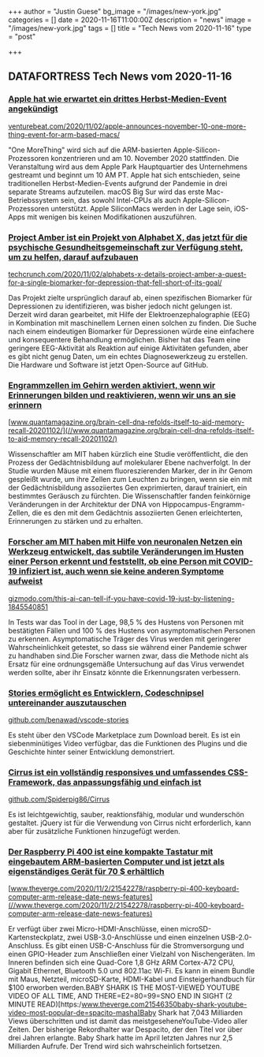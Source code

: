 +++
author = "Justin Guese"
bg_image = "/images/new-york.jpg"
categories = []
date = 2020-11-16T11:00:00Z
description = "news"
image = "/images/new-york.jpg"
tags = []
title = "Tech News vom 2020-11-16"
type = "post"

+++

        
## DATAFORTRESS Tech News vom 2020-11-16





### [Apple hat wie erwartet ein drittes Herbst-Medien-Event angekündigt](//venturebeat.com/2020/11/02/apple-announces-november-10-one-more-thing-event-for-arm-based-macs/)


[venturebeat.com/2020/11/02/apple-announces-november-10-one-more-thing-event-for-arm-based-macs/](//venturebeat.com/2020/11/02/apple-announces-november-10-one-more-thing-event-for-arm-based-macs/)


"One MoreThing" wird sich auf die ARM-basierten Apple-Silicon-Prozessoren konzentrieren und am 10. November 2020 stattfinden. Die Veranstaltung wird aus dem Apple Park Hauptquartier des Unternehmens gestreamt und beginnt um 10 AM PT. Apple hat sich entschieden, seine traditionellen Herbst-Medien-Events aufgrund der Pandemie in drei separate Streams aufzuteilen. macOS Big Sur wird das erste Mac-Betriebssystem sein, das sowohl Intel-CPUs als auch Apple-Silicon-Prozessoren unterstützt. Apple SiliconMacs werden in der Lage sein, iOS-Apps mit wenigen bis keinen Modifikationen auszuführen.


### [Project Amber ist ein Projekt von Alphabet X, das jetzt für die psychische Gesundheitsgemeinschaft zur Verfügung steht, um zu helfen, darauf aufzubauen](//techcrunch.com/2020/11/02/alphabets-x-details-project-amber-a-quest-for-a-single-biomarker-for-depression-that-fell-short-of-its-goal/)


[techcrunch.com/2020/11/02/alphabets-x-details-project-amber-a-quest-for-a-single-biomarker-for-depression-that-fell-short-of-its-goal/](//techcrunch.com/2020/11/02/alphabets-x-details-project-amber-a-quest-for-a-single-biomarker-for-depression-that-fell-short-of-its-goal/)


Das Projekt zielte ursprünglich darauf ab, einen spezifischen Biomarker für Depressionen zu identifizieren, was bisher jedoch nicht gelungen ist. Derzeit wird daran gearbeitet, mit Hilfe der Elektroenzephalographie (EEG) in Kombination mit maschinellem Lernen einen solchen zu finden. Die Suche nach einem eindeutigen Biomarker für Depressionen würde eine einfachere und konsequentere Behandlung ermöglichen. Bisher hat das Team eine geringere EEG-Aktivität als Reaktion auf einige Aktivitäten gefunden, aber es gibt nicht genug Daten, um ein echtes Diagnosewerkzeug zu erstellen. Die Hardware und Software ist jetzt Open-Source auf GitHub.


### [Engrammzellen im Gehirn werden aktiviert, wenn wir Erinnerungen bilden und reaktivieren, wenn wir uns an sie erinnern](//www.quantamagazine.org/brain-cell-dna-refolds-itself-to-aid-memory-recall-20201102/)


[www.quantamagazine.org/brain-cell-dna-refolds-itself-to-aid-memory-recall-20201102/](//www.quantamagazine.org/brain-cell-dna-refolds-itself-to-aid-memory-recall-20201102/)


Wissenschaftler am MIT haben kürzlich eine Studie veröffentlicht, die den Prozess der Gedächtnisbildung auf molekularer Ebene nachverfolgt. In der Studie wurden Mäuse mit einem fluoreszierenden Marker, der in ihr Genom gespleißt wurde, um ihre Zellen zum Leuchten zu bringen, wenn sie ein mit der Gedächtnisbildung assoziiertes Gen exprimierten, darauf trainiert, ein bestimmtes Geräusch zu fürchten. Die Wissenschaftler fanden feinkörnige Veränderungen in der Architektur der DNA von Hippocampus-Engramm-Zellen, die es den mit dem Gedächtnis assoziierten Genen erleichterten, Erinnerungen zu stärken und zu erhalten.


### [Forscher am MIT haben mit Hilfe von neuronalen Netzen ein Werkzeug entwickelt, das subtile Veränderungen im Husten einer Person erkennt und feststellt, ob eine Person mit COVID-19 infiziert ist, auch wenn sie keine anderen Symptome aufweist](//gizmodo.com/this-ai-can-tell-if-you-have-covid-19-just-by-listening-1845540851)


[gizmodo.com/this-ai-can-tell-if-you-have-covid-19-just-by-listening-1845540851](//gizmodo.com/this-ai-can-tell-if-you-have-covid-19-just-by-listening-1845540851)


In Tests war das Tool in der Lage, 98,5 % des Hustens von Personen mit bestätigten Fällen und 100 % des Hustens von asymptomatischen Personen zu erkennen. Asymptomatische Träger des Virus werden mit geringerer Wahrscheinlichkeit getestet, so dass sie während einer Pandemie schwer zu handhaben sind.Die Forscher warnen zwar, dass die Methode nicht als Ersatz für eine ordnungsgemäße Untersuchung auf das Virus verwendet werden sollte, aber ihr Einsatz könnte die Erkennungsraten verbessern.


### [Stories ermöglicht es Entwicklern, Codeschnipsel untereinander auszutauschen](//github.com/benawad/vscode-stories)


[github.com/benawad/vscode-stories](//github.com/benawad/vscode-stories)


Es steht über den VSCode Marketplace zum Download bereit. Es ist ein siebenminütiges Video verfügbar, das die Funktionen des Plugins und die Geschichte hinter seiner Entwicklung demonstriert.


### [Cirrus ist ein vollständig responsives und umfassendes CSS-Framework, das anpassungsfähig und einfach ist](//github.com/Spiderpig86/Cirrus)


[github.com/Spiderpig86/Cirrus](//github.com/Spiderpig86/Cirrus)


Es ist leichtgewichtig, sauber, reaktionsfähig, modular und wunderschön gestaltet. jQuery ist für die Verwendung von Cirrus nicht erforderlich, kann aber für zusätzliche Funktionen hinzugefügt werden.


### [Der Raspberry Pi 400 ist eine kompakte Tastatur mit eingebautem ARM-basierten Computer und ist jetzt als eigenständiges Gerät für 70 $ erhältlich](//www.theverge.com/2020/11/2/21542278/raspberry-pi-400-keyboard-computer-arm-release-date-news-features)


[www.theverge.com/2020/11/2/21542278/raspberry-pi-400-keyboard-computer-arm-release-date-news-features](//www.theverge.com/2020/11/2/21542278/raspberry-pi-400-keyboard-computer-arm-release-date-news-features)


Er verfügt über zwei Micro-HDMI-Anschlüsse, einen microSD-Kartensteckplatz, zwei USB-3.0-Anschlüsse und einen einzelnen USB-2.0-Anschluss. Es gibt einen USB-C-Anschluss für die Stromversorgung und einen GPIO-Header zum Anschließen einer Vielzahl von Nischengeräten. Im Inneren befinden sich eine Quad-Core 1,8 GHz ARM Cortex-A72 CPU, Gigabit Ethernet, Bluetooth 5.0 und 802.11ac Wi-Fi. Es kann in einem Bundle mit Maus, Netzteil, microSD-Karte, HDMI-Kabel und Einsteigerhandbuch für $100 erworben werden.BABY SHARK IS THE MOST-VIEWED YOUTUBE VIDEO OF ALL TIME, AND THERE=E2=80=99=SNO END IN SIGHT (2 MINUTE READ)[https:/www.theverge.com21546350baby-shark-youtube-video-most-popular-de=spacito-masha]Baby Shark hat 7,043 Milliarden Views überschritten und ist damit das meistgeseheneYouTube-Video aller Zeiten. Der bisherige Rekordhalter war Despacito, der den Titel vor über drei Jahren erlangte. Baby Shark hatte im April letzten Jahres nur 2,5 Milliarden Aufrufe. Der Trend wird sich wahrscheinlich fortsetzen.